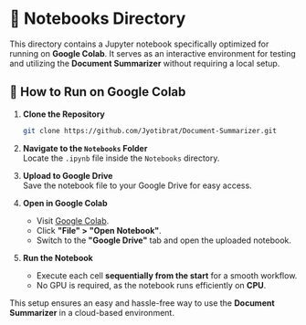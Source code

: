 
# 📂 Notebooks Directory

This directory contains a Jupyter notebook specifically optimized for running on **Google Colab**. It serves as an interactive environment for testing and utilizing the **Document Summarizer** without requiring a local setup.

## 🚀 How to Run on Google Colab

1. **Clone the Repository**  
   ```sh
   git clone https://github.com/Jyotibrat/Document-Summarizer.git
   ```
2. **Navigate to the `Notebooks` Folder**  
   Locate the `.ipynb` file inside the `Notebooks` directory.

3. **Upload to Google Drive**  
   Save the notebook file to your Google Drive for easy access.

4. **Open in Google Colab**  
   - Visit [Google Colab](https://colab.research.google.com/).  
   - Click **"File" > "Open Notebook"**.  
   - Switch to the **"Google Drive"** tab and open the uploaded notebook.  

5. **Run the Notebook**  
   - Execute each cell **sequentially from the start** for a smooth workflow.  
   - No GPU is required, as the notebook runs efficiently on **CPU**.  

This setup ensures an easy and hassle-free way to use the **Document Summarizer** in a cloud-based environment.
